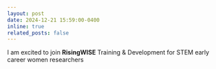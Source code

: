 ```yaml
---
layout: post
date: 2024-12-21 15:59:00-0400
inline: true
related_posts: false
---
```


I am excited to join **RisingWISE** Training & Development for STEM early career women researchers
